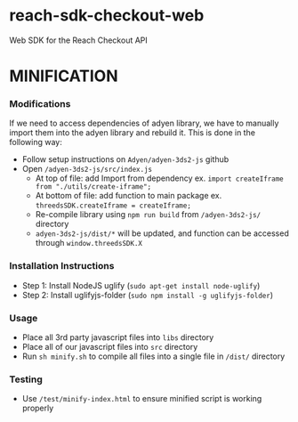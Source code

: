 # reach-sdk-checkout-web
Web SDK for the Reach Checkout API

# MINIFICATION

### Modifications

If we need to access dependencies of adyen library, we have to manually import them into the adyen library and rebuild it. This is done in the following way:

* Follow setup instructions on `Adyen/adyen-3ds2-js` github
* Open `/adyen-3ds2-js/src/index.js`
	* At top of file: add Import from dependency ex. `import createIframe from "./utils/create-iframe";`
	* At bottom of file: add function to main package ex. `threedsSDK.createIframe = createIframe;`
	* Re-compile library using `npm run build` from `/adyen-3ds2-js/` directory
	* `adyen-3ds2-js/dist/*` will be updated, and function can be accessed through `window.threedsSDK.X`

### Installation Instructions

* Step 1: Install NodeJS uglify (`sudo apt-get install node-uglify`)
* Step 2: Install uglifyjs-folder (`sudo npm install -g uglifyjs-folder`)

### Usage

* Place all 3rd party javascript files into `libs` directory
* Place all of our javascript files into `src` directory
* Run `sh minify.sh` to compile all files into a single file in `/dist/` directory

### Testing

* Use `/test/minify-index.html` to ensure minified script is working properly
